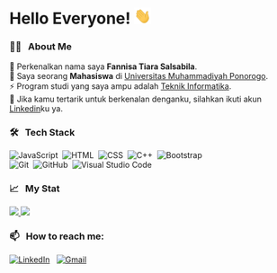 # Hello Everyone! <img width="30px" src="https://github.com/SatYu26/SatYu26/raw/master/Assets/Hi.gif" />

### 👩‍💻 &nbsp; About Me

🔭 Perkenalkan nama saya **Fannisa Tiara Salsabila**.  
🌱 Saya seorang **Mahasiswa** di [Universitas Muhammadiyah Ponorogo](https://umpo.ac.id/).  
⚡ Program studi yang saya ampu adalah [Teknik Informatika](http://ti.umpo.ac.id/).  
💬 Jika kamu tertarik untuk berkenalan denganku, silahkan ikuti akun [Linkedin](https://www.linkedin.com/in/fannisa-tiara-salsabila-901048231/)ku ya.  

### 🛠 &nbsp; Tech Stack

![JavaScript](https://img.shields.io/badge/-JavaScript-05122A?style=flat&logo=javascript)&nbsp;
![HTML](https://img.shields.io/badge/-HTML-05122A?style=flat&logo=HTML5)&nbsp;
![CSS](https://img.shields.io/badge/-CSS-05122A?style=flat&logo=CSS3&logoColor=1572B6)&nbsp;
![C++](https://img.shields.io/badge/-C++-05122A?style=flat&logo=C%2B%2B&logoColor=00599C)&nbsp;
![Bootstrap](https://img.shields.io/badge/-Bootstrap-05122A?style=flat&logo=bootstrap&logoColor=563D7C)\
![Git](https://img.shields.io/badge/-Git-05122A?style=flat&logo=git)&nbsp;
![GitHub](https://img.shields.io/badge/-GitHub-05122A?style=flat&logo=github)&nbsp;
![Visual Studio Code](https://img.shields.io/badge/-Visual%20Studio%20Code-05122A?style=flat&logo=visual-studio-code&logoColor=007ACC)&nbsp;

### 📈 &nbsp; My Stat
<p>
<a href="https://github.com/fannisatiara">
  <img height="180em" src="https://github-readme-stats.vercel.app/api?username=fannisatiara&show_icons=true&theme=radical" />
  <img height="180em" src="https://github-readme-stats-eight-theta.vercel.app/api/top-langs/?username=fannisatiara&theme=radical&layout=compact&exclude_lang=java+r" />
</a>
</p>

### 📫 &nbsp; How to reach me:

<a href="https://www.linkedin.com/in/fannisa-tiara-salsabila-901048231/"><img alt="LinkedIn" src="https://img.shields.io/badge/linkedin%20-%230077B5.svg?&style=flat&logo=linkedin&logoColor=white"/></a> &nbsp;
<a href="mailto:tiara1610salsabila@gmail.com"><img alt="Gmail" src="https://img.shields.io/badge/Gmail-D14836?style=flat&logo=gmail&logoColor=white" /></a> &nbsp;
